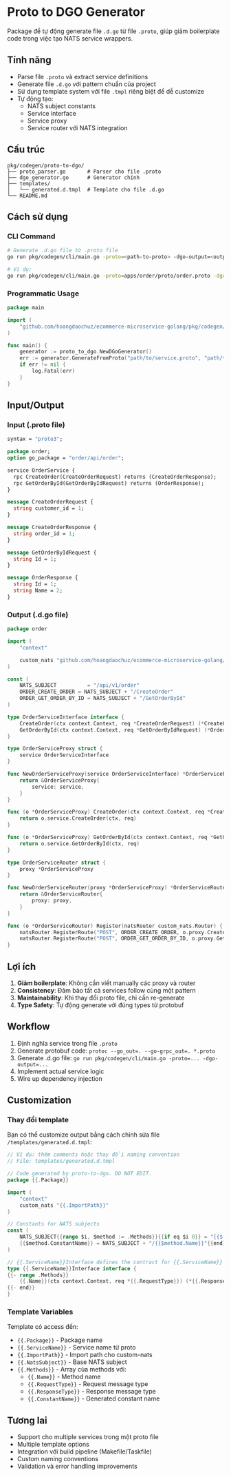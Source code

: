 # Proto to DGO Generator

Package để tự động generate file `.d.go` từ file `.proto`, giúp giảm boilerplate code trong việc tạo NATS service wrappers.

## Tính năng

- Parse file `.proto` và extract service definitions
- Generate file `.d.go` với pattern chuẩn của project
- Sử dụng template system với file `.tmpl` riêng biệt để dễ customize
- Tự động tạo:
  - NATS subject constants
  - Service interface
  - Service proxy
  - Service router với NATS integration

## Cấu trúc

```
pkg/codegen/proto-to-dgo/
├── proto_parser.go       # Parser cho file .proto
├── dgo_generator.go      # Generator chính
├── templates/
│   └── generated.d.tmpl  # Template cho file .d.go
└── README.md
```

## Cách sử dụng

### CLI Command

```bash
# Generate .d.go file từ .proto file
go run pkg/codegen/cli/main.go -proto=<path-to-proto> -dgo-output=<output-path>

# Ví dụ:
go run pkg/codegen/cli/main.go -proto=apps/order/proto/order.proto -dgo-output=apps/order/api/order/order.d.go
```

### Programmatic Usage

```go
package main

import (
    "github.com/hoangdaochuz/ecommerce-microservice-golang/pkg/codegen/proto-to-dgo"
)

func main() {
    generator := proto_to_dgo.NewDGoGenerator()
    err := generator.GenerateFromProto("path/to/service.proto", "path/to/output.d.go")
    if err != nil {
        log.Fatal(err)
    }
}
```

## Input/Output

### Input (.proto file)
```protobuf
syntax = "proto3";

package order;
option go_package = "order/api/order";

service OrderService {
  rpc CreateOrder(CreateOrderRequest) returns (CreateOrderResponse);
  rpc GetOrderById(GetOrderByIdRequest) returns (OrderResponse);
}

message CreateOrderRequest {
  string customer_id = 1;
}

message CreateOrderResponse {
  string order_id = 1;
}

message GetOrderByIdRequest {
  string Id = 1;
}

message OrderResponse {
  string Id = 1;
  string Name = 2;
}
```

### Output (.d.go file)
```go
package order

import (
	"context"

	custom_nats "github.com/hoangdaochuz/ecommerce-microservice-golang/pkg/custom-nats"
)

const (
	NATS_SUBJECT          = "/api/v1/order"
	ORDER_CREATE_ORDER = NATS_SUBJECT + "/CreateOrder"
	ORDER_GET_ORDER_BY_ID = NATS_SUBJECT + "/GetOrderById"
)

type OrderServiceInterface interface {
	CreateOrder(ctx context.Context, req *CreateOrderRequest) (*CreateOrderResponse, error)
	GetOrderById(ctx context.Context, req *GetOrderByIdRequest) (*OrderResponse, error)
}

type OrderServiceProxy struct {
	service OrderServiceInterface
}

func NewOrderServiceProxy(service OrderServiceInterface) *OrderServiceProxy {
	return &OrderServiceProxy{
		service: service,
	}
}

func (o *OrderServiceProxy) CreateOrder(ctx context.Context, req *CreateOrderRequest) (*CreateOrderResponse, error) {
	return o.service.CreateOrder(ctx, req)
}

func (o *OrderServiceProxy) GetOrderById(ctx context.Context, req *GetOrderByIdRequest) (*OrderResponse, error) {
	return o.service.GetOrderById(ctx, req)
}

type OrderServiceRouter struct {
	proxy *OrderServiceProxy
}

func NewOrderServiceRouter(proxy *OrderServiceProxy) *OrderServiceRouter {
	return &OrderServiceRouter{
		proxy: proxy,
	}
}

func (o *OrderServiceRouter) Register(natsRouter custom_nats.Router) {
	natsRouter.RegisterRoute("POST", ORDER_CREATE_ORDER, o.proxy.CreateOrder)
	natsRouter.RegisterRoute("POST", ORDER_GET_ORDER_BY_ID, o.proxy.GetOrderById)
}
```

## Lợi ích

1. **Giảm boilerplate**: Không cần viết manually các proxy và router
2. **Consistency**: Đảm bảo tất cả services follow cùng một pattern
3. **Maintainability**: Khi thay đổi proto file, chỉ cần re-generate
4. **Type Safety**: Tự động generate với đúng types từ protobuf

## Workflow

1. Định nghĩa service trong file `.proto`
2. Generate protobuf code: `protoc --go_out=. --go-grpc_out=. *.proto`
3. Generate .d.go file: `go run pkg/codegen/cli/main.go -proto=... -dgo-output=...`
4. Implement actual service logic
5. Wire up dependency injection

## Customization

### Thay đổi template

Bạn có thể customize output bằng cách chỉnh sửa file `/templates/generated.d.tmpl`:

```go
// Ví dụ: thêm comments hoặc thay đổi naming convention
// File: templates/generated.d.tmpl

// Code generated by proto-to-dgo. DO NOT EDIT.
package {{.Package}}

import (
	"context"
	custom_nats "{{.ImportPath}}"
)

// Constants for NATS subjects
const (
	NATS_SUBJECT{{range $i, $method := .Methods}}{{if eq $i 0}} = "{{$.NatsSubject}}"{{end}}
	{{$method.ConstantName}} = NATS_SUBJECT + "/{{$method.Name}}"{{end}}
)

// {{.ServiceName}}Interface defines the contract for {{.ServiceName}}
type {{.ServiceName}}Interface interface {
{{- range .Methods}}
	{{.Name}}(ctx context.Context, req *{{.RequestType}}) (*{{.ResponseType}}, error)
{{- end}}
}
```

### Template Variables

Template có access đến:
- `{{.Package}}` - Package name
- `{{.ServiceName}}` - Service name từ proto
- `{{.ImportPath}}` - Import path cho custom-nats
- `{{.NatsSubject}}` - Base NATS subject
- `{{.Methods}}` - Array của methods với:
  - `{{.Name}}` - Method name
  - `{{.RequestType}}` - Request message type
  - `{{.ResponseType}}` - Response message type  
  - `{{.ConstantName}}` - Generated constant name

## Tương lai

- Support cho multiple services trong một proto file
- Multiple template options
- Integration với build pipeline (Makefile/Taskfile)
- Custom naming conventions
- Validation và error handling improvements
